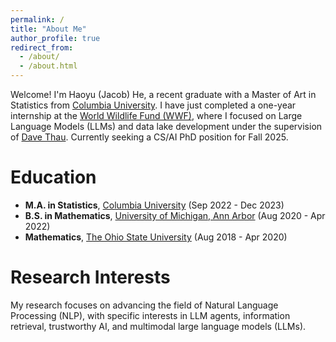 ```yaml
---
permalink: /
title: "About Me"
author_profile: true
redirect_from: 
  - /about/
  - /about.html
---
```


Welcome! I'm Haoyu (Jacob) He, a recent graduate with a Master of Art in Statistics from [Columbia University](https://stat.columbia.edu/). I have just completed a one-year internship at the [World Wildlife Fund (WWF)](https://www.worldwildlife.org/), where I focused on Large Language Models (LLMs) and data lake development under the supervision of [Dave Thau](https://www.worldwildlife.org/experts/dave-thau). Currently seeking a CS/AI PhD position for Fall 2025.

Education
======
- **M.A. in Statistics**, [Columbia University](https://stat.columbia.edu/) (Sep 2022 - Dec 2023)
- **B.S. in Mathematics**, [University of Michigan, Ann Arbor](https://lsa.umich.edu/math) (Aug 2020 - Apr 2022)
- **Mathematics**, [The Ohio State University](https://math.osu.edu/) (Aug 2018 - Apr 2020)

Research Interests
======
My research focuses on advancing the field of Natural Language Processing (NLP), with specific interests in LLM agents, information retrieval, trustworthy AI, and multimodal large language models (LLMs).